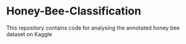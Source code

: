 # Honey-Bee-Classification
This repository contains code for analysing the annotated honey bee dataset on Kaggle
